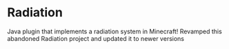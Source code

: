 # Radiation
Java plugin that implements a radiation system in Minecraft!
Revamped this abandoned Radiation project and updated it to newer versions

